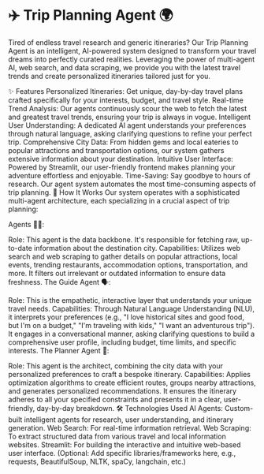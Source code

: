 # ✈️ Trip Planning Agent 🌍

Tired of endless travel research and generic itineraries? Our Trip Planning Agent is an intelligent, AI-powered system designed to transform your travel dreams into perfectly curated realities. Leveraging the power of multi-agent AI, web search, and data scraping, we provide you with the latest travel trends and create personalized itineraries tailored just for you.

✨ Features
Personalized Itineraries: Get unique, day-by-day travel plans crafted specifically for your interests, budget, and travel style.
Real-time Trend Analysis: Our agents continuously scour the web to fetch the latest and greatest travel trends, ensuring your trip is always in vogue.
Intelligent User Understanding: A dedicated AI agent understands your preferences through natural language, asking clarifying questions to refine your perfect trip.
Comprehensive City Data: From hidden gems and local eateries to popular attractions and transportation options, our system gathers extensive information about your destination.
Intuitive User Interface: Powered by Streamlit, our user-friendly frontend makes planning your adventure effortless and enjoyable.
Time-Saving: Say goodbye to hours of research. Our agent system automates the most time-consuming aspects of trip planning.
🧠 How It Works
Our system operates with a sophisticated multi-agent architecture, each specializing in a crucial aspect of trip planning:

Agents 🕵️‍♀️:

Role: This agent is the data backbone. It's responsible for fetching raw, up-to-date information about the destination city.
Capabilities: Utilizes web search and web scraping to gather details on popular attractions, local events, trending restaurants, accommodation options, transportation, and more. It filters out irrelevant or outdated information to ensure data freshness.
The Guide Agent 🗣️:

Role: This is the empathetic, interactive layer that understands your unique travel needs.
Capabilities: Through Natural Language Understanding (NLU), it interprets your preferences (e.g., "I love historical sites and good food, but I'm on a budget," "I'm traveling with kids," "I want an adventurous trip"). It engages in a conversational manner, asking clarifying questions to build a comprehensive user profile, including budget, time limits, and specific interests.
The Planner Agent 📅:

Role: This agent is the architect, combining the city data with your personalized preferences to craft a bespoke itinerary.
Capabilities: Applies optimization algorithms to create efficient routes, groups nearby attractions, and generates personalized recommendations. It ensures the itinerary adheres to all your specified constraints and presents it in a clear, user-friendly, day-by-day breakdown.
🛠️ Technologies Used
AI Agents: Custom-built intelligent agents for research, user understanding, and itinerary generation.
Web Search: For real-time information retrieval.
Web Scraping: To extract structured data from various travel and local information websites.
Streamlit: For building the interactive and intuitive web-based user interface.
(Optional: Add specific libraries/frameworks here, e.g., requests, BeautifulSoup, NLTK, spaCy, langchain, etc.)
